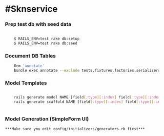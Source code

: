 #Sknservice
====


### Prep test db with seed data
```bash
    
    $ RAILS_ENV=test rake db:setup
    $ RAILS_ENV=test rake db:seed

```

### Document DB Tables
```bash
    Gem 'annotate'
    bundle exec annotate --exclude tests,fixtures,factories,serializers
```

### Model Templates
```bash

    rails generate model NAME [field[:type][:index] field[:type][:index]] [options]
    rails generate scaffold NAME [field[:type][:index] field[:type][:index]] [options]
    
```

### Model Generation (SimpleForm UI)
    ***Make sure you edit config/initializers/generators.rb first***


